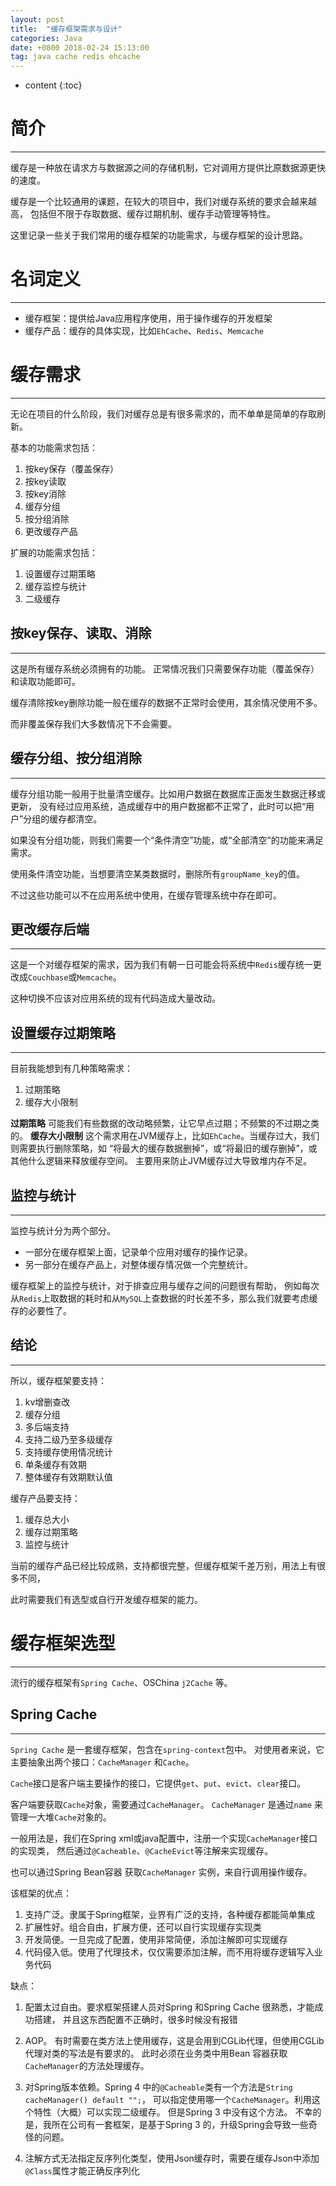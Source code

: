 ```yaml
---
layout: post
title:  "缓存框架需求与设计"
categories: Java
date: +0800 2018-02-24 15:13:00
tag: java cache redis ehcache
---
```


* content
{:toc}

# 简介
--------------
缓存是一种放在请求方与数据源之间的存储机制，它对调用方提供比原数据源更快的速度。

缓存是一个比较通用的课题，在较大的项目中，我们对缓存系统的要求会越来越高，
包括但不限于存取数据、缓存过期机制、缓存手动管理等特性。

这里记录一些关于我们常用的缓存框架的功能需求，与缓存框架的设计思路。


# 名词定义
---------------
- 缓存框架：提供给Java应用程序使用，用于操作缓存的开发框架
- 缓存产品：缓存的具体实现，比如`EhCache`、`Redis`、`Memcache`


# 缓存需求
--------------
无论在项目的什么阶段，我们对缓存总是有很多需求的，而不单单是简单的存取刷新。

基本的功能需求包括：
1. 按key保存（覆盖保存）
1. 按key读取
1. 按key消除
1. 缓存分组
1. 按分组消除
1. 更改缓存产品

扩展的功能需求包括：
1. 设置缓存过期策略
1. 缓存监控与统计
1. 二级缓存

## 按key保存、读取、消除
----------------
这是所有缓存系统必须拥有的功能。
正常情况我们只需要保存功能（覆盖保存）和读取功能即可。

缓存清除按key删除功能一般在缓存的数据不正常时会使用，其余情况使用不多。

而非覆盖保存我们大多数情况下不会需要。

## 缓存分组、按分组消除
-----------------
缓存分组功能一般用于批量清空缓存。比如用户数据在数据库正面发生数据迁移或更新，
没有经过应用系统，造成缓存中的用户数据都不正常了，此时可以把“用户”分组的缓存都清空。

如果没有分组功能，则我们需要一个“条件清空”功能，或“全部清空”的功能来满足需求。

使用条件清空功能，当想要清空某类数据时，删除所有`groupName_key`的值。

不过这些功能可以不在应用系统中使用，在缓存管理系统中存在即可。

## 更改缓存后端
-------------
这是一个对缓存框架的需求，因为我们有朝一日可能会将系统中`Redis`缓存统一更改成`Couchbase`或`Memcache`。

这种切换不应该对应用系统的现有代码造成大量改动。

## 设置缓存过期策略
--------------
目前我能想到有几种策略需求：
1. 过期策略
1. 缓存大小限制

**过期策略** 可能我们有些数据的改动略频繁，让它早点过期；不频繁的不过期之类的。
**缓存大小限制** 这个需求用在JVM缓存上，比如`EhCache`。当缓存过大，我们则需要执行删除策略，如
“将最大的缓存数据删掉”，或“将最旧的缓存删掉”，或其他什么逻辑来释放缓存空间。
主要用来防止JVM缓存过大导致堆内存不足。

## 监控与统计
---------------
监控与统计分为两个部分。
- 一部分在缓存框架上面，记录单个应用对缓存的操作记录。
- 另一部分在缓存产品上，对整体缓存情况做一个完整统计。

缓存框架上的监控与统计，对于排查应用与缓存之间的问题很有帮助，
例如每次从`Redis`上取数据的耗时和从`MySQL`上查数据的时长差不多，那么我们就要考虑缓存的必要性了。


## 结论
----------------
所以，缓存框架要支持：
1. kv增删查改
1. 缓存分组
1. 多后端支持
1. 支持二级乃至多级缓存
1. 支持缓存使用情况统计
1. 单条缓存有效期
1. 整体缓存有效期默认值

缓存产品要支持：
1. 缓存总大小
1. 缓存过期策略
1. 监控与统计

当前的缓存产品已经比较成熟，支持都很完整，但缓存框架千差万别，用法上有很多不同，

此时需要我们有选型或自行开发缓存框架的能力。

# 缓存框架选型
---------------
流行的缓存框架有`Spring Cache`、OSChina `j2Cache` 等。

## Spring Cache
-------------------
`Spring Cache` 是一套缓存框架，包含在`spring-context`包中。
对使用者来说，它主要抽象出两个接口：`CacheManager` 和`Cache`。

`Cache`接口是客户端主要操作的接口，它提供`get`、`put`、`evict`、`clear`接口。

客户端要获取`Cache`对象，需要通过`CacheManager`。
`CacheManager` 是通过`name` 来管理一大堆`Cache`对象的。

一般用法是，我们在Spring xml或java配置中，注册一个实现`CacheManager`接口的实现类，
然后通过`@Cacheable`、`@CacheEvict`等注解来实现缓存。

也可以通过Spring Bean容器 获取`CacheManager` 实例，来自行调用操作缓存。

该框架的优点：
1. 支持广泛。隶属于Spring框架，业界有广泛的支持，各种缓存都能简单集成
1. 扩展性好。组合自由，扩展方便，还可以自行实现缓存实现类
1. 开发简便。一旦完成了配置，使用非常简便，添加注解即可实现缓存
1. 代码侵入低。使用了代理技术，仅仅需要添加注解，而不用将缓存逻辑写入业务代码

缺点：
1. 配置太过自由。要求框架搭建人员对Spring 和Spring Cache 很熟悉，才能成功搭建，
    并且这东西配置不正确时，很多时候没有报错

1. AOP。 有时需要在类方法上使用缓存，这是会用到CGLib代理，但使用CGLib代理对类的写法是有要求的。
    此时必须在业务类中用Bean 容器获取`CacheManager`的方法处理缓存。

1. 对Spring版本依赖。Spring 4 中的`@Cacheable`类有一个方法是`String cacheManager() default "";`，
    可以指定使用哪一个`CacheManager`。利用这个特性（大概）可以实现二级缓存。
    但是Spring 3 中没有这个方法。
    不幸的是，我所在公司有一套框架，是基于Spring 3 的，升级Spring会导致一些奇怪的问题。

1. 注解方式无法指定反序列化类型，使用Json缓存时，需要在缓存Json中添加`@Class`属性才能正确反序列化
